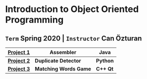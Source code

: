 # Introduction to Object Oriented Programming
## `Term` Spring 2020 | `Instructor` Can Özturan

  | [Project 1](https://github.com/irem-zeynep/University_Projects/tree/master/Cmpe230/Project1)| Assembler |Java |
  --- | ---| ---|
  | [**Project 2**](https://github.com/irem-zeynep/University_Projects/tree/master/Cmpe230/Project2)| **Duplicate Detector** |**Python**|
  | [**Project 3**](https://github.com/irem-zeynep/University_Projects/tree/master/Cmpe230/Project3)| **Matching Words Game** | **C++ Qt**|
  

